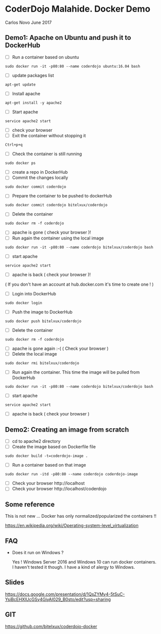 # CoderDojo Malahide. Docker Demo

Carlos Novo June 2017

##  Demo1: Apache on Ubuntu and push it to DockerHub

  - [ ] Run a container based on ubuntu

  ```
  sudo docker run -it -p80:80 --name coderdojo ubuntu:16.04 bash
  ```

  - [ ] update packages list

  ```
  apt-get update
  ```
  - [ ] Install apache

  ```
  apt-get install -y apache2
  ```

  - [ ] Start apache

  ```
  service apache2 start
  ```
  - [ ] check your browser
  - [ ] Exit the container without stopping it

  ```
  Ctrl+p+q
  ```

  - [ ] Check the container is still running

  ```
  sudo docker ps
  ```

  - [ ] create a repo in DockerHub
  - [ ] Commit the changes locally

  ```
  sudo docker commit coderdojo
  ```

  - [ ] Prepare the container to be pushed to dockerHub

  ```
  sudo docker commit coderdojo bitelxux/coderdojo
  ```

  - [ ] Delete the container

  ```
  sudo docker rm -f coderdojo
  ```

  - [ ] apache is gone ( check your browser )!
  - [ ] Run again the container using the local image

  ```
  sudo docker run -it -p80:80 --name coderdojo bitelxux/coderdojo bash
  ```

  - [ ] start apache

  ```
  service apache2 start
  ```

  - [ ] apache is back ( check your browser )!

  ( If you don't have an account at hub.docker.com it's time to create one ! )

  - [ ] Login into DockerHub

  ```
  sudo docker login
  ```

  - [ ] Push the image to DockerHub

  ```
  sudo docker push bitelxux/coderdojo
  ```

  - [ ] Delete the container

  ```
  sudo docker rm -f coderdojo
  ```

  - [ ] apache is gone again :-( ( Check your browser )
  - [ ] Delete the local image

  ```
  sudo docker rmi bitelxux/coderdojo
  ```

  - [ ] Run again the container. This time the image will be pulled from DockerHub

  ```
  sudo docker run -it -p80:80 --name coderdojo bitelxux/coderdojo bash
  ```

  - [ ] start apache

  ```
  service apache2 start
  ```

  - [ ] apache is back ( check your browser )


## Demo2: Creating an image from scratch

  - [ ] cd to apache2 directory
  - [ ] Create the image based on Dockerfile file

  ```
  sudo docker build -t=coderdojo-image .
  ```

  - [ ] Run a container based on that image

  ```
  sudo docker run -itd -p80:80 --name coderdojo coderdojo-image
  ```

  - [ ] Check your browser http://localhost
  - [ ] Check your browser http://localhost/coderdojo

## Some reference

This is not new ... Docker has only normalized/popularized the containers !!

https://en.wikipedia.org/wiki/Operating-system-level_virtualization

## FAQ

- Does it run on Windows ?

  Yes ! Windows Server 2016 and Windows 10 can run docker containers.
I haven't tested it though. I have a kind of alergy to Windows.

## Slides

https://docs.google.com/presentation/d/1QsZYMy4-5tSuC-YsiBcEHXlUcGSy4GjyAI029_B0sto/edit?usp=sharing

## GIT

https://github.com/bitelxux/coderdojo-docker
